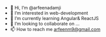 - 👋 Hi, I’m @arfeenadamji
- 👀 I’m interested in web-development
- 🌱 I’m currently learning Angular& ReactJS
- 💞️ I’m looking to collaborate on ...
- 📫 How to reach me arfeenm9@gmail.com

<!---
arfeenadamji/arfeenadamji is a ✨ special ✨ repository because its `README.md` (this file) appears on your GitHub profile.
You can click the Preview link to take a look at your changes.
--->
